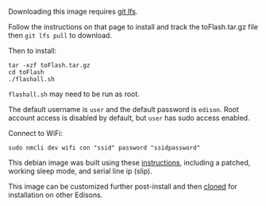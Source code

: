 Downloading this image requires [git lfs](https://git-lfs.github.com/).

Follow the instructions on that page to install and track the toFlash.tar.gz
file then `git lfs pull` to download.

Then to install:

```
tar -xzf toFlash.tar.gz
cd toFlash
./flashall.sh
```
`flashall.sh` may need to be run as root.

The default username is `user` and the default password is `edison`. Root account access is disabled by default, but `user` has sudo access enabled.

Connect to WiFi:
```
sudo nmcli dev wifi con "ssid" password "ssidpassword"
```

This debian image was built using these [instructions](https://jakehewitt.github.io/custom-edison-image/), including a patched, working sleep mode, and serial line ip (slip).

This image can be customized further post-install and then [cloned](clone.md) for installation on other Edisons.
